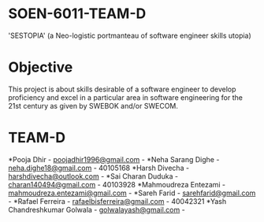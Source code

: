 # SOEN-6011-TEAM-D
 'SESTOPIA' (a Neo-logistic portmanteau of software engineer skills utopia)
 
# Objective
This project is about skills desirable of a software engineer to develop proficiency and
excel in a particular area in software engineering for the 21st century as given by
SWEBOK and/or SWECOM.

# TEAM-D 

*Pooja	Dhir	   -              poojadhir1996@gmail.com - 
*Neha Sarang	Dighe	   -       neha.dighe18@gmail.com - 40105168
*Harsh	Divecha	       -       harshdivecha@outlook.com -
*Sai Charan	Duduka	   -       charan140494@gmail.com - 40103928
*Mahmoudreza	Entezami	  -     mahmoudreza.entezami@gmail.com -
*Sareh	Farid	          -      sarehfarid@gmail.com -
*Rafael	Ferreira	     -       rafaelbisferreira@gmail.com - 40042321
*Yash Chandreshkumar	Golwala -	golwalayash@gmail.com - 

